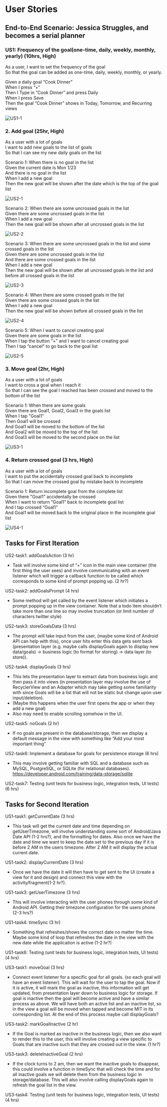 # User Stories

## End-to-End Scenario: Jessica Struggles, and becomes a serial planner  

### US1: Frequency of the goal(one-time, daily, weekly, monthly, yearly) (10hrs, High)  

As a user, I want to set the frequency of the goal   
So that the goal can be added as one-time, daily, weekly, monthly, or yearly.  
  
Given a daily goal “Cook Dinner”   
When I press “+“  
Then I Type in “Cook Dinner” and press Daily  
When I press Save  
Then the goal “Cook Dinner” shows in Today, Tomorrow, and Recurring views  


![US1-1](images/US1-1.PNG)  

### 2. Add goal (25hr, High)  

As a user with a lot of goals   
I want to add new goals to the list of goals  
So that I can see my new daily goals on the list  

Scenario 1: When there is no goal in the list  
Given the current date is Mon 1/23  
And there is no goal in the list  
When I add a new goal  
Then the new goal will be shown after the date which is the top of the goal list  

![US2-1](images/US2-1.PNG)  

Scenario 2: When there are some uncrossed goals in the list  
Given there are some uncrossed goals in the list  
When I add a new goal   
Then the new goal will be shown after all uncrossed goals in the list    

![US2-2](images/US2-2.PNG)  

Scenario 3: When there are some uncrossed goals in the list and some crossed goals in the list  
Given there are some uncrossed goals in the list  
And there are some crossed goals in the list  
When I add a new goal   
Then the new goal will be shown after all uncrossed goals in the list and before all crossed goals in the list    

![US2-3](images/US2-3.PNG)  

Scenario 4: When there are some crossed goals in the list  
Given there are some crossed goals in the list  
When I add a new goal   
Then the new goal will be shown before all crossed goals in the list    

![US2-4](images/US2-4.PNG)  

Scenario 5: When I want to cancel creating goal   
Given there are some goals in the list  
When I tap the button “+” and I want to cancel creating goal   
Then I tap “cancel” to go back to the goal list    

![US2-5](images/US2-5.PNG)  

### 3. Move goal (2hr, High)  

As a user with a lot of goals  
I want to cross a goal when I reach it  
So that I can see the goal I reached has been crossed and moved to the bottom of the list  

Scenario 1: When there are some goals  
Given there are Goal1, Goal2, Goal3 in the goals list  
When I tap "Goal1"  
Then Goal1 will be crossed  
And Goal1 will be moved to the bottom of the list  
And Goal2 will be moved to the top of the list  
And Goal3 will be moved to the second place on the list  

![US3-1](images/US3-1.PNG)  

### 4. Return crossed goal (3 hrs, High)   
As a user with a lot of goals  
I want to put the accidentally crossed goal back to incomplete  
So that I can move the crossed goal by mistake back to incomplete   

Scenario 1: Return incomplete goal from the complete list  
Given there "Goal1" accidentally be crossed  
When I want to return “Goal1” back to incomplete goal list  
And I tap crossed “Goal1”  
And Goal1 will be moved back to the original place in the incomplete goal list  

![US4-1](images/US4-1.PNG)  

## Tasks for First Iteration  

US2-task1: addGoalsAction (3 hr)
- Task will involve some kind of “+” icon in the main view container (the first thing the user sees) and involve communicating with an event listener which will trigger a callback function to be called which corresponds to some kind of prompt popping up. (2 hr?)

US2-task2: addGoalsPrompt (4 hrs)
- Some method will get called by the event listener which initiates a prompt popping up in the view container. Note that a todo item shouldn’t take more than one line so may involve truncation (or limit number of characters twitter style)

US2-task3: storeGoalsData (3 hrs)
- The prompt will take input from the user, (maybe some kind of Android API can help with this), once user hits enter this data gets sent back (presentation layer (e.g. maybe calls displayGoals again to display new data/goals) -> business logic (to format for storing) -> data layer (to store)). 

US2-task4: displayGoals (3 hrs)
- This lets the presentation layer to extract data from business logic and then pass it into views (in presentation layer may involve the use of RecyclerView and an Adapter which may take getting some familiarity with since Goals will be a list that will not be static but change upon user input/deletion).
- (Maybe this happens when the user first opens the app or when they add a new goal)
- Also may need to enable scrolling somehow in the UI.

US2-task5: noGoals (2 hr)
- If no goals are present in the database/storage, then we display a default message in the view with something like “Add your most important thing”

US2-task6: Implement a database for goals for persistence storage (6 hrs)
- This may involve getting familiar with SQL and a database such as MySQL, PostgreSQL, or SQLite (for relational databases). 
https://developer.android.com/training/data-storage/sqlite

US2-task7: Testing (unit tests for business logic, integration tests, UI tests) (6 hrs)

## Tasks for Second Iteration

US1-task1: getCurrentDate (3 hrs)
- This task will get the current date and time depending on getUserTimezone, will involve understanding some sort of Android/Java Date API (1-2 hrs?), and the formatting for dates. Also once we have the date and time we want to keep the date set to the previous day if it is before 2 AM in the users timezone. After 2 AM it will display the actual current date.

US1-task2: displayCurrentDate (3 hrs)
- Once we have the date it will then have to get sent to the UI (create a view for it and design) and connect this view with the activity/fragment(1-2 hr?).

US1-task3: getUserTimezone (3 hrs)
- This will involve interacting with the user phones through some kind of Android API. Getting their timezone configuration for the users phone (2-3 hrs?)

US1-task4: timeSync (3 hr)
- Something that refreshes/shows the correct date no matter the time. Maybe some kind of loop that refreshes the date in the view with the new date while the application is active (1-2 hr?)

US1-task6: Testing (unit tests for business logic, integration tests, UI tests) (4 hrs)

US3-task1: moveGoal (3 hrs)
- Connect event listener for a specific goal for all goals. (so each goal will have an event listener). This will wait for the user to tap the goal. Now if it is active, it will mark the goal as inactive, this information will get updated, from presentation layer down to business logic for storage.
If goal is inactive then the goal will become active and have a similar process as above.
We will have both an active list and an inactive list, so in the view a goal will be moved when tapped and become MIT in its corresponding list.
At the end of this process maybe call displayGoals?

US3-task2: markGoalInactive (2 hr)
- If the Goal is marked as inactive in the business logic, then we also want to render this to the user, this will involve creating a view specific to Goals that are inactive such that they are crossed out in the view. (1 hr?)

US3-task3: deleteInactiveGoal (2 hrs)
- If the clock turns to 2 am, then we want the inactive goals to disappear, this could involve a function in timeSync that will check the time and for all inactive goals we will delete them from the business logic in storage/database. This will also involve calling displayGoals again to refresh the goal list in the view.

US3-task4: Testing (unit tests for business logic, integration tests, UI tests) (4 hrs)






